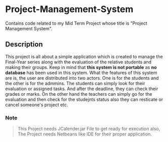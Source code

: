 # Project-Management-System
Contains code related to my Mid Term Project whose title is "Project Management System". 

## Description
This project is all about a simple application which is created to manage the Final-Year series along with the evaluation of the relative students and making their groups. Keep in mind that **this system is not portable** as **no database** has been used in this system. What the features of this system are is, the user are distributed into two actors. One is for the students and the other is for the admmins. The students can simply look for their evaluation or assigned tasks. And after the deadline, they can check their grades or marks. On the other hand the teachers can simply go for the evaluation and then check for the studejnts status also they can resticate or cancel someone's project etc.

### Note
> This Project needs JCalender.jar File to get ready for execution also, The Project needs Netbeans like IDE for their proper application. 


